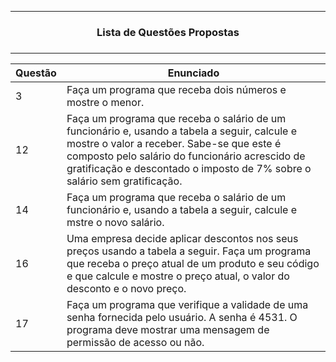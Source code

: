 -----------------------------------------------------------

<h3 align = center> Lista de Questões Propostas <h3>

-----------------------------------------------------------

|  Questão |  Enunciado |
|---|---|
| 3 | Faça um programa que receba dois números e mostre o menor. |
| 12 | Faça um programa que receba o salário de um funcionário e, usando a tabela a seguir, calcule e mostre o valor a receber. Sabe-se que este é composto pelo salário do funcionário acrescido de gratificação e descontado o imposto de 7% sobre o salário sem gratificação. |
| 14 | Faça um programa que receba o salário de um funcionário e, usando a tabela a seguir, calcule e mstre o novo salário. |
| 16 | Uma empresa decide aplicar descontos nos seus preços usando a tabela a seguir. Faça um programa que receba o preço atual de um produto e seu código e que calcule e mostre o preço atual, o valor do desconto e o novo preço. |
| 17 | Faça um programa que verifique a validade de uma senha fornecida pelo usuário. A senha é 4531. O programa deve mostrar uma mensagem de permissão de acesso ou não. |
